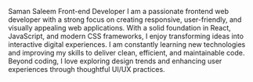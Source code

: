 Saman Saleem Front-end Developer
I am a passionate frontend web developer with a strong focus on creating responsive, user-friendly, and visually appealing web applications. With a solid foundation in React, JavaScript, and modern CSS frameworks, I enjoy transforming ideas into interactive digital experiences. I am constantly learning new technologies and improving my skills to deliver clean, efficient, and maintainable code. Beyond coding, I love exploring design trends and enhancing user experiences through thoughtful UI/UX practices.
